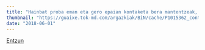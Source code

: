 ```yaml
---
title: "Hainbat proba eman eta gero epaian kontaketa bera mantentzeak, mintzen gaitu"
thumbnail: "https://guaixe.tok-md.com/argazkiak/BiN/cache/P1015362_content.JPG"
date: "2018-06-01"
---
```

[Entzun](https://guaixe.eus/altsasu/1527881581280-hainbat-proba-eman-eta-gero-epaian-kontaketa-bera-mantentzeak-mintzen-gaitu)
